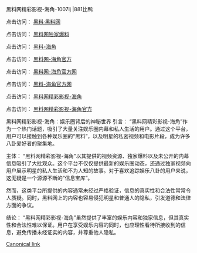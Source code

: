 黑料网精彩影视-海角-1007lj |881比鸭

点击访问：
<a href="https://heiliaolvzlu3.pages.dev">黑料·黑料网</a>

点击访问：
<a href="https://heiliaoyvnrda.pages.dev">黑料网独家爆料</a>

点击访问：
<a href="https://heiliaokof3cy.pages.dev">黑料-海角</a>

点击访问：
<a href="https://heiliaotlyq53.pages.dev">黑料网-海角官方</a>

点击访问：
<a href="https://heiliao3gvg9x.pages.dev">黑料网-海角官方网</a>

点击访问：
<a href="https://jha.pages.dev/">黑料-海角官方网</a>

点击访问：
<a href="https://heiliaoxfe5rb.pages.dev">黑料网精彩影视-海角</a>

点击访问：
<a href="https://heiliaoubleqx.pages.dev">黑料网精彩影视-海角官方</a>

黑料网精彩影视-海角：娱乐圈背后的神秘世界
引言：
“黑料网精彩影视-海角”作为一个热门话题，吸引了大量关注娱乐圈内幕和私人生活的用户。通过这个平台，用户可以接触到各种娱乐圈的“黑料”，以及明星的私密视频和电影片段，成为许多八卦爱好者的聚集地。

主体：
“黑料网精彩影视-海角”以其提供的视频资源、独家爆料以及未公开的内幕信息吸引了大批观众。这个平台不仅仅提供最新的娱乐圈动态，还通过独家视频向用户展示明星的私人生活和不为人知的故事。对于喜欢追踪娱乐八卦的用户来说，这无疑是一个源源不断的“信息宝库”。

然而，这类平台所提供的内容通常未经过严格验证，信息的真实性和合法性常常令人质疑。同时，黑料网上的内容也容易侵犯明星和普通人的隐私，引发道德和法律方面的争议。

结论：
“黑料网精彩影视-海角”虽然提供了丰富的娱乐内容和独家信息，但其真实性和合法性难以保证。用户在享受娱乐内容的同时，也应理性看待所接收到的信息，避免传播未经证实的内容，并尊重他人隐私。

[Canonical link](https://github.com/ghjk234/545665 )
